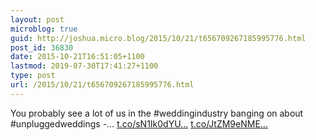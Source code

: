 ```yaml
---
layout: post
microblog: true
guid: http://joshua.micro.blog/2015/10/21/t656709267185995776.html
post_id: 36830
date: 2015-10-21T16:51:05+1100
lastmod: 2019-07-30T17:41:27+1100
type: post
url: /2015/10/21/t656709267185995776.html
---
```

You probably see a lot of us in the #weddingindustry banging on about #unpluggedweddings -… [t.co/sN1Ik0dYU...](https://t.co/sN1Ik0dYUa) [t.co/JtZM9eNME...](https://t.co/JtZM9eNMEn)
